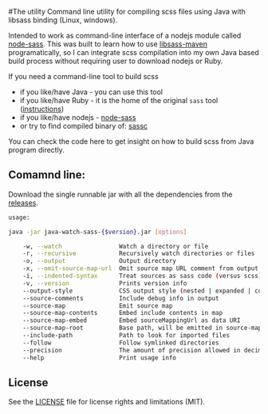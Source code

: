 #The utility
Command line utility for compiling scss files using Java with libsass binding (Linux, windows).

Intended to work as command-line interface of a nodejs module called [node-sass](https://github.com/sass/node-sass#command-line-interface). This was built to learn how to use
[libsass-maven](https://github.com/warmuuh/libsass-maven-plugin) programatically, so I can
integrate scss compilation into my own Java based build process without requiring user to 
download nodejs or Ruby.

If you need a command-line tool to build scss
 - if you like/have Java - you can use this tool
 - if you like/have Ruby - it is the home of the original `sass` tool ([instructions](http://sass-lang.com/install))
 - if you like/have nodejs - [node-sass](https://github.com/sass/node-sass#command-line-interface) 
 - or try to find compiled binary of: [sassc](https://github.com/sass/sassc)

You can check the code here to get insight on how to build scss from Java program directly.


## Comamnd line:

Download the single runnable jar with all the dependencies from the  [releases](https://github.com/hrgdavor/java-watch-sass/releases).

```bash
usage:

java -jar java-watch-sass-{$version}.jar [options]

    -w, --watch                Watch a directory or file
    -r, --recursive            Recursively watch directories or files
    -o, --output               Output directory
    -x, --omit-source-map-url  Omit source map URL comment from output
    -i, --indented-syntax      Treat sources as sass code (versus scss)
    -v, --version              Prints version info
    --output-style             CSS output style (nested | expanded | compact | compressed)
    --source-comments          Include debug info in output
    --source-map               Emit source map
    --source-map-contents      Embed include contents in map
    --source-map-embed         Embed sourceMappingUrl as data URI
    --source-map-root          Base path, will be emitted in source-map as is
    --include-path             Path to look for imported files
    --follow                   Follow symlinked directories
    --precision                The amount of precision allowed in decimal numbers
    --help                     Print usage info
```


## License

See the [LICENSE](LICENSE.md) file for license rights and limitations (MIT).
